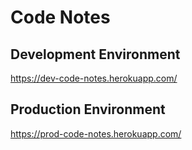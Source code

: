 # Code Notes

## Development Environment
https://dev-code-notes.herokuapp.com/

## Production Environment
https://prod-code-notes.herokuapp.com/
